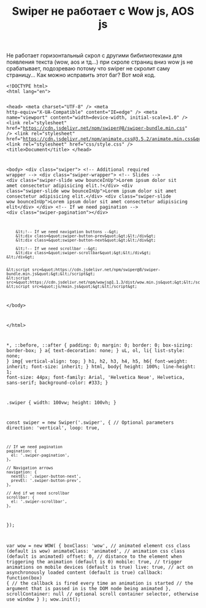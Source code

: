 ﻿---
title: "Swiper не работает с Wow js, AOS js"
se.owner.user_id: 416946
se.owner.display_name: "Niko Papchenko"
se.owner.link: "https://ru.meta.stackoverflow.com/users/416946/niko-papchenko"
se.link: "https://ru.meta.stackoverflow.com/questions/12246/swiper-%d0%bd%d0%b5-%d1%80%d0%b0%d0%b1%d0%be%d1%82%d0%b0%d0%b5%d1%82-%d1%81-wow-js-aos-js"
se.question_id: 12246
se.post_type: question
---
<p>Не работает горизонтальный скрол с другими бибилиотеками для появления текста (wow, aos и тд...)
при скроле страниц вниз wow js не срабатывает, подозреваю потому что swiper не скролит саму страницу... Как можно исправить этот баг?
Вот мой код.</p>
<pre><code>&lt;!DOCTYPE html&gt;
&lt;html lang=&quot;en&quot;&gt;

&lt;head&gt;
    &lt;meta charset=&quot;UTF-8&quot; /&gt;
    &lt;meta http-equiv=&quot;X-UA-Compatible&quot; content=&quot;IE=edge&quot; /&gt;
    &lt;meta name=&quot;viewport&quot; content=&quot;width=device-width, initial-scale=1.0&quot; /&gt;
    &lt;link rel=&quot;stylesheet&quot; href=&quot;https://cdn.jsdelivr.net/npm/swiper@8/swiper-bundle.min.css&quot; /&gt;
    &lt;link rel=&quot;stylesheet&quot; href=&quot;https://cdn.jsdelivr.net/npm/animate.css@3.5.2/animate.min.css&quot;&gt;
    &lt;link rel=&quot;stylesheet&quot; href=&quot;css/style.css&quot; /&gt;
    &lt;title&gt;Document&lt;/title&gt;
&lt;/head&gt;

&lt;body&gt;
    &lt;div class=&quot;swiper&quot;&gt;
        &lt;!-- Additional required wrapper --&gt;
        &lt;div class=&quot;swiper-wrapper&quot;&gt;
            &lt;!-- Slides --&gt;
            &lt;div class=&quot;swiper-slide wow bounceInUp&quot;&gt;Lorem ipsum dolor sit amet consectetur adipisicing elit.!&lt;/div&gt;
            &lt;div class=&quot;swiper-slide wow bounceInUp&quot;&gt;Lorem ipsum dolor sit amet consectetur adipisicing elit.&lt;/div&gt;
            &lt;div class=&quot;swiper-slide wow bounceInUp&quot;&gt;Lorem ipsum dolor sit amet consectetur adipisicing elit&lt;/div&gt;
        &lt;/div&gt;
        &lt;!-- If we need pagination --&gt;
        &lt;div class=&quot;swiper-pagination&quot;&gt;&lt;/div&gt;

        &lt;!-- If we need navigation buttons --&gt;
        &lt;div class=&quot;swiper-button-prev&quot;&gt;&lt;/div&gt;
        &lt;div class=&quot;swiper-button-next&quot;&gt;&lt;/div&gt;

        &lt;!-- If we need scrollbar --&gt;
        &lt;div class=&quot;swiper-scrollbar&quot;&gt;&lt;/div&gt;
    &lt;/div&gt;


    &lt;script src=&quot;https://cdn.jsdelivr.net/npm/swiper@8/swiper-bundle.min.js&quot;&gt;&lt;/script&gt;
    &lt;script src=&quot;https://cdn.jsdelivr.net/npm/wowjs@1.1.3/dist/wow.min.js&quot;&gt;&lt;/script&gt;
    &lt;script src=&quot;js/main.js&quot;&gt;&lt;/script&gt;
&lt;/body&gt;

&lt;/html&gt;


*,
::before,
::after {
    padding: 0;
    margin: 0;
    border: 0;
    box-sizing: border-box;
}
a{
    text-decoration: none;
}
uL,
ol,
li{
    list-style: none;
}
img{
    vertical-align: top;
}
h1,
h2,
h3,
h4,
h5,
h6{
    font-weight: inherit;
    font-size: inherit;
}
html,
body{
    height: 100%;
    line-height: 1;
    font-size: 44px;
    font-family: Arial, 'Helvetica Neue', Helvetica, sans-serif;
    background-color: #333;
}

.swiper {
    width: 100vw;
    height: 100vh;
  }



const swiper = new Swiper('.swiper', {
    // Optional parameters
    direction: 'vertical',
    loop: true,
  
    // If we need pagination
    pagination: {
      el: '.swiper-pagination',
    },
  
    // Navigation arrows
    navigation: {
      nextEl: '.swiper-button-next',
      prevEl: '.swiper-button-prev',
    },
  
    // And if we need scrollbar
    scrollbar: {
      el: '.swiper-scrollbar',
    },
  });


  var wow = new WOW(
    {
      boxClass:     'wow',      // animated element css class (default is wow)
      animateClass: 'animated', // animation css class (default is animated)
      offset:       0,          // distance to the element when triggering the animation (default is 0)
      mobile:       true,       // trigger animations on mobile devices (default is true)
      live:         true,       // act on asynchronously loaded content (default is true)
      callback:     function(box) {
        // the callback is fired every time an animation is started
        // the argument that is passed in is the DOM node being animated
      },
      scrollContainer: null // optional scroll container selector, otherwise use window
    }
  );
  wow.init();
</code></pre>
